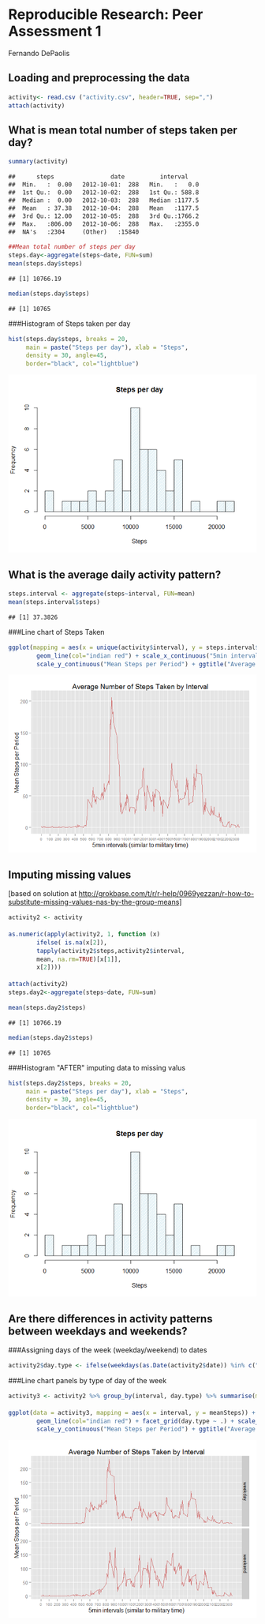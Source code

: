 # Reproducible Research: Peer Assessment 1
Fernando DePaolis  


## Loading and preprocessing the data

```r
activity<- read.csv ("activity.csv", header=TRUE, sep=",")
attach(activity)
```


## What is mean total number of steps taken per day?

```r
summary(activity)
```

```
##      steps                date          interval     
##  Min.   :  0.00   2012-10-01:  288   Min.   :   0.0  
##  1st Qu.:  0.00   2012-10-02:  288   1st Qu.: 588.8  
##  Median :  0.00   2012-10-03:  288   Median :1177.5  
##  Mean   : 37.38   2012-10-04:  288   Mean   :1177.5  
##  3rd Qu.: 12.00   2012-10-05:  288   3rd Qu.:1766.2  
##  Max.   :806.00   2012-10-06:  288   Max.   :2355.0  
##  NA's   :2304     (Other)   :15840
```

```r
##Mean total number of steps per day
steps.day<-aggregate(steps~date, FUN=sum)
mean(steps.day$steps)
```

```
## [1] 10766.19
```

```r
median(steps.day$steps)
```

```
## [1] 10765
```

###Histogram of Steps taken per day

```r
hist(steps.day$steps, breaks = 20, 
     main = paste("Steps per day"), xlab = "Steps", 
     density = 30, angle=45, 
     border="black", col="lightblue")
```

![](PA1_template_files/figure-html/unnamed-chunk-4-1.png) 

## What is the average daily activity pattern?


```r
steps.interval <- aggregate(steps~interval, FUN=mean)
mean(steps.interval$steps)
```

```
## [1] 37.3826
```


###Line chart of Steps Taken

```r
ggplot(mapping = aes(x = unique(activity$interval), y = steps.interval$steps)) + 
        geom_line(col="indian red") + scale_x_continuous("5min intervals (similar to military time)", breaks = seq(min(unique(activity$interval)), max(unique(activity$interval)), 100)) + 
        scale_y_continuous("Mean Steps per Period") + ggtitle("Average Number of Steps Taken by Interval") + theme(axis.text.x = element_text(size = rel(.75), angle = 00))
```

![](PA1_template_files/figure-html/unnamed-chunk-6-1.png) 


## Imputing missing values
[based on solution at http://grokbase.com/t/r/r-help/0969yezzan/r-how-to-substitute-missing-values-nas-by-the-group-means]

```r
activity2 <- activity

as.numeric(apply(activity2, 1, function (x)
        ifelse( is.na(x[2]),
        tapply(activity2$steps,activity2$interval,
        mean, na.rm=TRUE)[x[1]],
        x[2])))

attach(activity2)
steps.day2<-aggregate(steps~date, FUN=sum)
```

```r
mean(steps.day2$steps)
```

```
## [1] 10766.19
```

```r
median(steps.day2$steps)
```

```
## [1] 10765
```
###Histogram "AFTER" imputing data to missing valus

```r
hist(steps.day2$steps, breaks = 20, 
     main = paste("Steps per day"), xlab = "Steps", 
     density = 30, angle=45, 
     border="black", col="lightblue")
```

![](PA1_template_files/figure-html/unnamed-chunk-9-1.png) 

## Are there differences in activity patterns between weekdays and weekends?
###Assigning days of the week (weekday/weekend) to dates

```r
activity2$day.type <- ifelse(weekdays(as.Date(activity2$date)) %in% c("Saturday", "Sunday"),"weekend","weekday")
```

###Line chart panels by type of day of the week

```r
activity3 <- activity2 %>% group_by(interval, day.type) %>% summarise(meanSteps = mean(steps, na.rm = TRUE))

ggplot(data = activity3, mapping = aes(x = interval, y = meanSteps)) + 
        geom_line(col="indian red") + facet_grid(day.type ~ .) + scale_x_continuous("5min intervals (similar to military time)", breaks = seq(min(activity3$interval), max(activity3$interval), 100)) + 
        scale_y_continuous("Mean Steps per Period") + ggtitle("Average Number of Steps Taken by Interval") + theme(axis.text.x = element_text(size = rel(.75), angle = 00))
```

![](PA1_template_files/figure-html/unnamed-chunk-11-1.png) 

